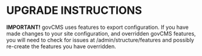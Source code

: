 # UPGRADE INSTRUCTIONS

**IMPORTANT!** govCMS uses features to export configuration. If you have made changes
to your site configuration, and overridden govCMS features, you will need to
check for issues at /admin/structure/features and possibly re-create the
features you have overridden.
